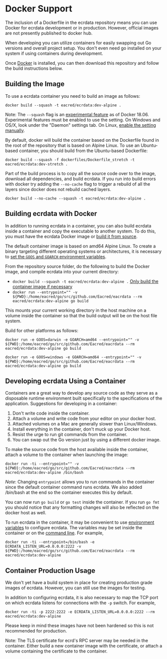 # Docker Support

The inclusion of a Dockerfile in the ecrdata repository means you can use Docker
for ecrdata development or in production. However, official images are not
presently published to docker hub.

When developing you can utilize containers for easily swapping out Go versions
and overall project setup. You don't even need go installed on your system if
using containers during development.

Once [Docker](https://docs.docker.com/install/) is installed, you can then
download this repository and follow the build instructions below.

## Building the Image

To use a ecrdata container you need to build an image as follows:

`docker build --squash -t eacred/ecrdata:dev-alpine .`

Note: The `--squash` flag is an [experimental
feature](https://docs.docker.com/engine/reference/commandline/image_build/) as
of Docker 18.06. Experimental features must be enabled to use the setting. On
Windows and OS/X, look under the "Daemon" settings tab. On Linux, [enable the
setting manually](https://github.com/docker/cli/blob/master/experimental/README.md).

By default, docker will build the container based on the Dockerfile found in the
root of the repository that is based on Alpine Linux. To use an Ubuntu-based
container, you should build from the Ubuntu-based Dockerfile:

`docker build --squash -f dockerfiles/Dockerfile_stretch -t eacred/ecrdata:dev-stretch .`

Part of the build process is to copy all the source code over to the image,
download all dependencies, and build ecrdata. If you run into build errors with
docker try adding the `--no-cache` flag to trigger a rebuild of all the layers
since docker does not rebuild cached layers.

`docker build --no-cache --squash -t eacred/ecrdata:dev-alpine .`

## Building ecrdata with Docker

In addition to running ecrdata in a container, you can also build ecrdata inside
a container and copy the executable to another system. To do this, you must have
the ecrdata Docker image or [build it from source](#building-the-image).

The default container image is based on amd64 Alpine Linux. To create a binary
targeting different operating systems or architectures, it is necessary to [set
the `GOOS` and `GOARCH` environment variables](https://golang.org/doc/install/source#environment).

From the repository source folder, do the following to build the Docker image,
and compile ecrdata into your current directory:

- `docker build --squash -t eacred/ecrdata:dev-alpine .` [Only build the container image if necessary](#building-the-image)
- `docker run --entrypoint="" -v ${PWD}:/home/eacred/go/src/github.com/Eacred/eacrdata --rm eacred/ecrdata:dev-alpine go build`

This mounts your current working directory in the host machine on a volume
inside the container so that the build output will be on the host file system.

Build for other platforms as follows:

`docker run -e GOOS=darwin -e GOARCH=amd64 --entrypoint="" -v ${PWD}:/home/eacred/go/src/github.com/Eacred/eacrdata --rm eacred/ecrdata:dev-alpine go build`

`docker run -e GOOS=windows -e GOARCH=amd64 --entrypoint="" -v ${PWD}:/home/eacred/go/src/github.com/Eacred/eacrdata --rm eacred/ecrdata:dev-alpine go build`

## Developing ecrdata Using a Container

Containers are a great way to develop any source code as they serve as a
disposable runtime environment built specifically to the specifications of the
application. Suggestions for developing in a container:

1. Don't write code inside the container.
2. Attach a volume and write code from your editor on your docker host.
3. Attached volumes on a Mac are generally slower than Linux/Windows.
4. Install everything in the container, don't muck up your Docker host.
5. Resist the urge to run git commands from the container.
6. You can swap out the Go version just by using a different docker image.

To make the source code from the host available inside the container, attach a
volume to the container when launching the image:

`docker run -ti --entrypoint="" -v ${PWD}:/home/eacred/go/src/github.com/Eacred/eacrdata --rm eacred/ecrdata:dev-alpine /bin/bash`

_Note_: Changing `entrypoint` allows you to run commands in the container since
the default container command runs ecrdata. We also added /bin/bash at the
end so the container executes this by default.

You can now run `go build` or `go test` inside the container. If you run `go fmt`
you should notice that any formatting changes will also be reflected on the
docker host as well.

To run ecrdata in the container, it may be convenient to use [environment
variables](#using-configuration-environment-variables) to configure ecrdata. The
variables may be set inside the container or on the [command
line](https://docs.docker.com/engine/reference/run/#env-environment-variables).
For example,

`docker run -ti --entrypoint=/bin/bash -e ECRDATA_LISTEN_URL=0.0.0.0:2222 -v ${PWD}:/home/eacred/go/src/github.com/Eacred/eacrdata --rm eacred/ecrdata:dev-alpine`

## Container Production Usage

We don't yet have a build system in place for creating production grade images
of ecrdata. However, you can still use the images for testing.

In addition to configuring ecrdata, it is also necessary to map the TCP port on
which ecrdata listens for connections with the `-p` switch. For example,

`docker run -ti -p 2222:2222 -e ECRDATA_LISTEN_URL=0.0.0.0:2222 --rm eacred/ecrdata:dev-alpine`

Please keep in mind these images have not been hardened so this is not
recommended for production.

Note: The TLS certificate for ecrd's RPC server may be needed in the container.
Either build a new container image with the certificate, or attach a volume
containing the certificate to the container.
